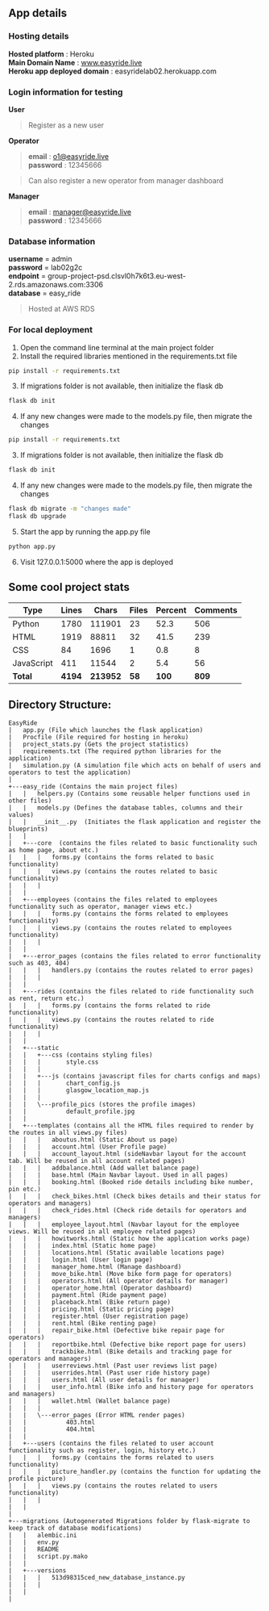 ## App details
### Hosting details
 **Hosted platform** : Heroku  
 **Main Domain Name** : www.easyride.live  
 **Heroku app deployed domain** : easyridelab02.herokuapp.com  

### Login information for testing
**User**
>Register as a new user  

**Operator**
>**email** : o1@easyride.live  
**password** : 12345666

>Can also register a new operator from manager dashboard

**Manager**
>**email** : manager@easyride.live  
**password** : 12345666

### Database information
**username** = admin  
**password** = lab02g2c  
**endpoint** = group-project-psd.clsvl0h7k6t3.eu-west-2.rds.amazonaws.com:3306  
**database** = easy_ride  

>Hosted at AWS RDS

### For local deployment

1. Open the command line terminal at the main project folder  
2. Install the required libraries mentioned in the requirements.txt file  
```bash
pip install -r requirements.txt  
```
3. If migrations folder is not available, then initialize the flask db
```bash
flask db init  
```
4. If any new changes were made to the models.py file, then migrate the changes  
```bash 
pip install -r requirements.txt  
```
3. If migrations folder is not available, then initialize the flask db
```bash 
flask db init  
```
4. If any new changes were made to the models.py file, then migrate the changes  
```bash 
flask db migrate -m "changes made"
flask db upgrade
```
5. Start the app by running the app.py file  
```bash 
python app.py
```
6. Visit 127.0.0.1:5000 where the app is deployed  


## Some cool project stats

| Type | Lines | Chars | Files | Percent | Comments |
| ----------- | ----------- | ----------- | ----------- | ----------- | ----------- |
| Python | 1780 | 111901 | 23 | 52.3 | 506 |
| HTML | 1919 | 88811 | 32 | 41.5 | 239 |
| CSS | 84 | 1696 | 1 | 0.8 | 8 |
| JavaScript | 411 | 11544 | 2 | 5.4 | 56 |
| **Total** | **4194** | **213952** | **58** | **100** | **809** |


## Directory Structure:

```
EasyRide
|   app.py (File which launches the flask application)
|   Procfile (File required for hosting in heroku)
|   project_stats.py (Gets the project statistics)
|   requirements.txt (The required python libraries for the application)
|   simulation.py (A simulation file which acts on behalf of users and operators to test the application)
|   
+---easy_ride (Contains the main project files)
|   |   helpers.py (Contains some reusable helper functions used in other files)
|   |   models.py (Defines the database tables, columns and their values)
|   |   __init__.py  (Initiates the flask application and register the blueprints)
|   |   
|   +---core  (contains the files related to basic functionality such as home page, about etc.)
|   |   |   forms.py (contains the forms related to basic functionality)
|   |   |   views.py (contains the routes related to basic functionality)
|   |   |   
|   |           
|   +---employees (contains the files related to employees functionality such as operator, manager views etc.)
|   |   |   forms.py (contains the forms related to employees functionality)
|   |   |   views.py (contains the routes related to employees functionality)
|   |   |   
|   |           
|   +---error_pages (contains the files related to error functionality such as 403, 404)
|   |   |   handlers.py (contains the routes related to error pages)
|   |   |   
|   |           
|   +---rides (contains the files related to ride functionality such as rent, return etc.)
|   |   |   forms.py (contains the forms related to ride functionality)
|   |   |   views.py (contains the routes related to ride functionality)
|   |   |   
|   |           
|   +---static
|   |   +---css (contains styling files)
|   |   |       style.css
|   |   |       
|   |   +---js (contains javascript files for charts configs and maps)
|   |   |       chart_config.js
|   |   |       glasgow_location_map.js
|   |   |       
|   |   \---profile_pics (stores the profile images)
|   |           default_profile.jpg
|   |           
|   +---templates (contains all the HTML files required to render by the routes in all views.py files)
|   |   |   aboutus.html (Static About us page)
|   |   |   account.html (User Profile page)
|   |   |   account_layout.html (sideNavbar layout for the account tab. Will be reused in all account related pages)
|   |   |   addbalance.html (Add wallet balance page)
|   |   |   base.html (Main Navbar layout. Used in all pages)
|   |   |   booking.html (Booked ride details including bike number, pin etc.)
|   |   |   check_bikes.html (Check bikes details and their status for operators and managers)
|   |   |   check_rides.html (Check ride details for operators and managers)
|   |   |   employee_layout.html (Navbar layout for the employee views. Will be reused in all employee related pages)
|   |   |   howitworks.html (Static how the application works page)
|   |   |   index.html (Static home page)
|   |   |   locations.html (Static available locations page)
|   |   |   login.html (User login page)
|   |   |   manager_home.html (Manage dashboard)
|   |   |   move_bike.html (Move bike form page for operators)
|   |   |   operators.html (All operator details for manager)
|   |   |   operator_home.html (Operator dashboard)
|   |   |   payment.html (Ride payment page)
|   |   |   placeback.html (Bike return page)
|   |   |   pricing.html (Static pricing page)
|   |   |   register.html (User registration page)
|   |   |   rent.html (Bike renting page)
|   |   |   repair_bike.html (Defective bike repair page for operators)
|   |   |   reportbike.html (Defective bike report page for users)
|   |   |   trackbike.html (Bike details and tracking page for operators and managers)
|   |   |   userreviews.html (Past user reviews list page)
|   |   |   userrides.html (Past user ride history page)
|   |   |   users.html (All user details for manager)
|   |   |   user_info.html (Bike info and history page for operators and managers)
|   |   |   wallet.html (Wallet balance page)
|   |   |   
|   |   \---error_pages (Error HTML render pages)
|   |           403.html
|   |           404.html
|   |           
|   +---users (contains the files related to user account functionality such as register, login, history etc.)
|   |   |   forms.py (contains the forms related to users functionality)
|   |   |   picture_handler.py (contains the function for updating the profile picture)
|   |   |   views.py (contains the routes related to users functionality)
|   |   |   
|   |           
|           
+---migrations (Autogenerated Migrations folder by flask-migrate to keep track of database modifications)
|   |   alembic.ini
|   |   env.py
|   |   README
|   |   script.py.mako
|   |   
|   +---versions
|   |   |   513d98315ced_new_database_instance.py
|   |   |   
|   |           
|     
```
